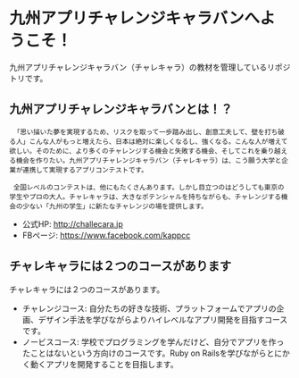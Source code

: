 # 九州アプリチャレンジキャラバンへようこそ！

九州アプリチャレンジキャラバン（チャレキャラ）の教材を管理しているリポジトリです。

## 九州アプリチャレンジキャラバンとは！？
     「思い描いた夢を実現するため、リスクを取って一歩踏み出し、創意工夫して、壁を打ち破る人」こんな人がもっと増えたら、日本は絶対に楽しくなるし、強くなる。こんな人が増えて欲しい。そのために、より多くのチャレンジする機会と失敗する機会、そしてこれを乗り越える機会を作りたい。九州アプリチャレンジキャラバン（チャレキャラ）は、こう願う大学と企業が連携して実現するアプリコンテストです。
     
     全国レベルのコンテストは、他にもたくさんあります。しかし目立つのはどうしても東京の学生やプロの大人。チャレキャラは、大きなポテンシャルを持ちながらも、チャレンジする機会の少ない「九州の学生」に新たなチャレンジの場を提供します。

- 公式HP: http://challecara.jp
- FBページ: https://www.facebook.com/kappcc

## チャレキャラには２つのコースがあります

チャレキャラには２つのコースがあります。
- チャレンジコース: 自分たちの好きな技術、プラットフォームでアプリの企画、デザイン手法を学びながらよりハイレベルなアプリ開発を目指すコースです。
- ノービスコース: 学校でプログラミングを学んだけど、自分でアプリを作ったことはないという方向けのコースです。Ruby on Railsを学びながらとにかく動くアプリを開発することを目指します。

